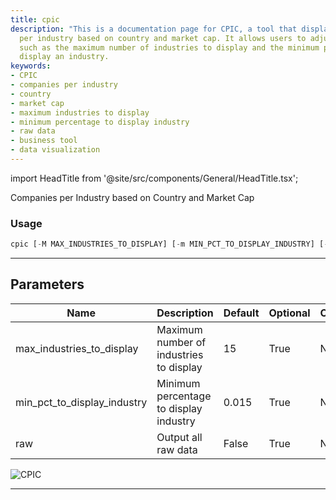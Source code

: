 ```yaml
---
title: cpic
description: "This is a documentation page for CPIC, a tool that displays companies"
  per industry based on country and market cap. It allows users to adjust parameters
  such as the maximum number of industries to display and the minimum percentage to
  display an industry.
keywords:
- CPIC
- companies per industry
- country
- market cap
- maximum industries to display
- minimum percentage to display industry
- raw data
- business tool
- data visualization
---
```


import HeadTitle from '@site/src/components/General/HeadTitle.tsx';

<HeadTitle title="stocks/sia/cpic - Reference | OpenBB Terminal Docs" />

Companies per Industry based on Country and Market Cap

### Usage

```python
cpic [-M MAX_INDUSTRIES_TO_DISPLAY] [-m MIN_PCT_TO_DISPLAY_INDUSTRY] [-r]
```

---

## Parameters

| Name | Description | Default | Optional | Choices |
| ---- | ----------- | ------- | -------- | ------- |
| max_industries_to_display | Maximum number of industries to display | 15 | True | None |
| min_pct_to_display_industry | Minimum percentage to display industry | 0.015 | True | None |
| raw | Output all raw data | False | True | None |

![CPIC](https://user-images.githubusercontent.com/46355364/153896804-87ae9eb1-b252-4c8f-a089-b653920372fc.png)

---
